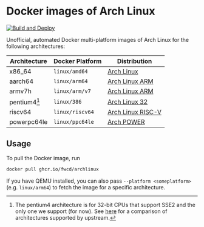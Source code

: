 # Docker images of Arch Linux

[![Build and Deploy](https://github.com/fwcd/docker-archlinux/actions/workflows/build-deploy.yml/badge.svg)](https://github.com/fwcd/docker-archlinux/actions/workflows/build-deploy.yml)

Unofficial, automated Docker multi-platform images of Arch Linux for the following architectures:

| Architecture | Docker Platform | Distribution |
| ------------ | --------------- | ------------ |
| x86_64 | `linux/amd64` | [Arch Linux](https://archlinux.org) |
| aarch64 | `linux/arm64` | [Arch Linux ARM](https://archlinuxarm.org) |
| armv7h | `linux/arm/v7` | [Arch Linux ARM](https://archlinuxarm.org) |
| pentium4[^1] | `linux/386` | [Arch Linux 32](https://archlinux32.org) |
| riscv64 | `linux/riscv64` | [Arch Linux RISC-V](https://archriscv.felixc.at) |
| powerpc64le | `linux/ppc64le` | [Arch POWER](https://archlinuxpower.org) |

## Usage

To pull the Docker image, run

```sh
docker pull ghcr.io/fwcd/archlinux
```

If you have QEMU installed, you can also pass `--platform <someplatform>` (e.g. `linux/arm64`) to fetch the image for a specific architecture.

[^1]: The pentium4 architecture is for 32-bit CPUs that support SSE2 and the only one we support (for now). See [here](https://archlinux32.org/architecture) for a comparison of architectures supported by upstream.
